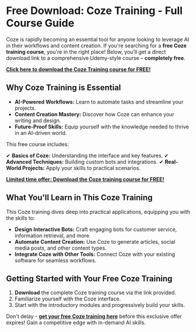 # Free Download: Coze Training - Full Course Guide

Coze is rapidly becoming an essential tool for anyone looking to leverage AI in their workflows and content creation. If you're searching for a **free Coze training course**, you're in the right place! Below, you’ll get a direct download link to a comprehensive Udemy-style course – **completely free**.

[**Click here to download the Coze Training course for FREE!**](https://udemywork.com/coze-training)

## Why Coze Training is Essential

*   **AI-Powered Workflows:** Learn to automate tasks and streamline your projects.
*   **Content Creation Mastery:** Discover how Coze can enhance your writing and design.
*   **Future-Proof Skills:** Equip yourself with the knowledge needed to thrive in an AI-driven world.

This free course includes:

✔ **Basics of Coze:** Understanding the interface and key features.
✔ **Advanced Techniques:** Building custom bots and integrations.
✔ **Real-World Projects:** Apply your skills to practical scenarios.

[**Limited time offer: Download the Coze training course for FREE!**](https://udemywork.com/coze-training)

## What You'll Learn in This Coze Training

This Coze training dives deep into practical applications, equipping you with the skills to:

*   **Design Interactive Bots:** Craft engaging bots for customer service, information retrieval, and more.
*   **Automate Content Creation:** Use Coze to generate articles, social media posts, and other content types.
*   **Integrate Coze with Other Tools:** Connect Coze with your existing software for seamless workflows.

## Getting Started with Your Free Coze Training

1.  **Download** the complete Coze training course via the link provided.
2.  Familiarize yourself with the Coze interface.
3.  Start with the introductory modules and progressively build your skills.

Don't delay - **[get your free Coze training here](https://udemywork.com/coze-training)** before this exclusive offer expires! Gain a competitive edge with in-demand AI skills.
